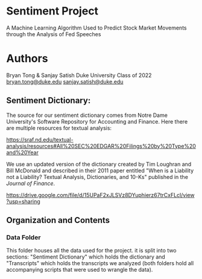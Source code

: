 # Sentiment Project
 A Machine Learning Algorithm Used to Predict Stock Market Movements through the Analysis of Fed Speeches
 
 # Authors
 Bryan Tong & Sanjay Satish
 Duke University Class of 2022
 bryan.tong@duke.edu
 sanjay.satish@duke.edu
 
 ## Sentiment Dictionary:
 The source for our sentiment dictionary comes from Notre Dame University's Software Repository for Accounting and Finance. Here there are multiple resources for textual analysis:
 
<https://sraf.nd.edu/textual-analysis/resources#All%20SEC%20EDGAR%20Filings%20by%20Type%20and%20Year>

We use an updated version of the dictionary created by Tim Loughran and Bill McDonald and described in their 2011 paper entitled "When is a Liability not a Liability?  Textual Analysis, Dictionaries, and 10-Ks" published in the *Journal of Finance*. 

<https://drive.google.com/file/d/15UPaF2xJLSVz8DYuphierz67trCxFLcl/view?usp=sharing>

## Organization and Contents
### Data Folder
This folder houses all the data used for the project. it is split into two sections: "Sentiment Dictionary" which holds the dictionary and "Transcripts" which holds the transcripts we analyzed (both folders hold all accompanying scripts that were used to wrangle the data).
